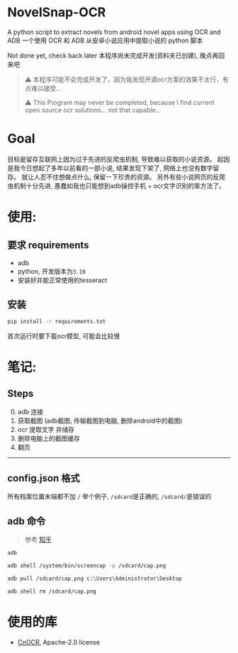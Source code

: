 # NovelSnap-OCR
A python script to extract novels from android novel apps using OCR and ADB
一个使用 OCR 和 ADB 从安卓小说应用中提取小说的 python 脚本

Not done yet, check back later
本程序尚未完成开发(资料夹已创建), 晚点再回来吧
> ⚠️ 本程序可能不会完成开发了，因为我发现开源ocr方案的效果不太行，有点难以接受...
> 
> ⚠️ This Program may never be completed, because I find current open source ocr solutions... not that capable...

# Goal
目标是留存互联网上因为过于先进的反爬虫机制, 导致难以获取的小说资源。
起因是我今日想起了多年以前看的一部小说, 结果发现下架了, 网络上也没有数字留存。
就让人忍不住想做点什么, 保留一下珍贵的资源。
另外有些小说网页的反爬虫机制十分先进, 愚蠢如我也只能想到adb操控手机 + ocr文字识别的笨方法了。


# 使用:

## 要求 requirements
- adb
- python, 开发版本为`3.10`
- 安装好并能正常使用的tesseract

## 安装
~~~ sh
pip install -r requirements.txt
~~~
首次运行时要下载ocr模型, 可能会比较慢




# 笔记:

## Steps
0. adb 连接
1. 获取截图 (adb截图, 传输截图到电脑, 删除android中的截图)
4. ocr 提取文字 并储存
5. 删除电脑上的截图缓存
6. 翻页
---

## config.json 格式
所有档案位置末端都不加 `/`
举个例子, `/sdcard`是正确的, `/sdcard/`是错误的




## adb 命令
> 参考 [知乎](https://zhuanlan.zhihu.com/p/290670672)

~~~ sh
adb

adb shell /system/bin/screencap -p /sdcard/cap.png

adb pull /sdcard/cap.png c:\Users\Administrator\Desktop

adb shell rm /sdcard/cap.png
~~~


# 使用的库
- [CnOCR](https://github.com/breezedeus/cnocr), Apache-2.0 license

